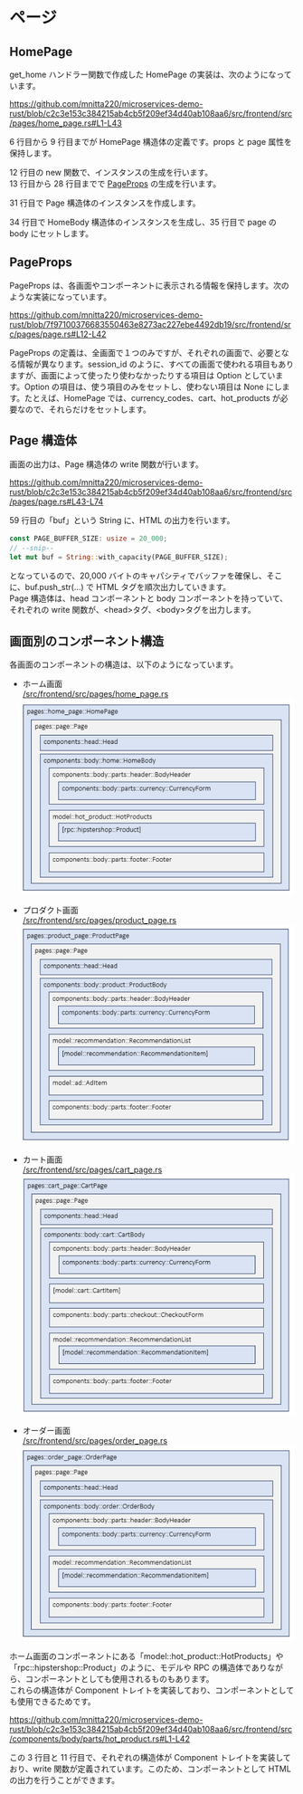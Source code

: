 # ページ

## HomePage

get_home ハンドラー関数で作成した HomePage の実装は、次のようになっています。

https://github.com/mnitta220/microservices-demo-rust/blob/c2c3e153c384215ab4cb5f209ef34d40ab108aa6/src/frontend/src/pages/home_page.rs#L1-L43

6 行目から 9 行目までが HomePage 構造体の定義です。props と page 属性を保持します。

12 行目の new 関数で、インスタンスの生成を行います。  
13 行目から 28 行目までで [PageProps](6.page-props.md) の生成を行います。

31 行目で Page 構造体のインスタンスを作成します。

34 行目で HomeBody 構造体のインスタンスを生成し、35 行目で page の body にセットします。

## PageProps

PageProps は、各画面やコンポーネントに表示される情報を保持します。次のような実装になっています。

https://github.com/mnitta220/microservices-demo-rust/blob/7f97100376683550463e8273ac227ebe4492db19/src/frontend/src/pages/page.rs#L12-L42

PageProps の定義は、全画面で１つのみですが、それぞれの画面で、必要となる情報が異なります。session_id のように、すべての画面で使われる項目もありますが、画面によって使ったり使わなかったりする項目は Option としています。Option の項目は、使う項目のみをセットし、使わない項目は None にします。たとえば、HomePage では、currency_codes、cart、hot_products が必要なので、それらだけをセットします。

## Page 構造体

画面の出力は、Page 構造体の write 関数が行います。

https://github.com/mnitta220/microservices-demo-rust/blob/c2c3e153c384215ab4cb5f209ef34d40ab108aa6/src/frontend/src/pages/page.rs#L43-L74

59 行目の「buf」という String に、HTML の出力を行います。

```rust
const PAGE_BUFFER_SIZE: usize = 20_000;
// --snip--
let mut buf = String::with_capacity(PAGE_BUFFER_SIZE);
```

となっているので、20,000 バイトのキャパシティでバッファを確保し、そこに、buf.push_str(...) で HTML タグを順次出力していきます。  
Page 構造体は、head コンポーネントと body コンポーネントを持っていて、それぞれの write 関数が、&lt;head&gt;タグ、&lt;body&gt;タグを出力します。

## 画面別のコンポーネント構造

各画面のコンポーネントの構造は、以下のようになっています。

- ホーム画面<br>
  [/src/frontend/src/pages/home_page.rs](/src/frontend/src/pages/home_page.rs)<br>
  ![Component structure of homepage](/docs/rust/img/components-home.png)

- プロダクト画面<br>
  [/src/frontend/src/pages/product_page.rs](/src/frontend/src/pages/product_page.rs)<br>
  ![Component structure of product page](/docs/rust/img/components-product.png)

- カート画面<br>
  [/src/frontend/src/pages/cart_page.rs](/src/frontend/src/pages/cart_page.rs)<br>
  ![Component structure of cart page](/docs/rust/img/components-cart.png)

- オーダー画面<br>
  [/src/frontend/src/pages/order_page.rs](/src/frontend/src/pages/order_page.rs)<br>
  ![Component structure of order page](/docs/rust/img/components-order.png)

ホーム画面のコンポーネントにある「model::hot_product::HotProducts」や「rpc::hipstershop::Product」のように、モデルや RPC の構造体でありながら、コンポーネントとしても使用されるものもあります。  
これらの構造体が Component トレイトを実装しており、コンポーネントとしても使用できるためです。

https://github.com/mnitta220/microservices-demo-rust/blob/c2c3e153c384215ab4cb5f209ef34d40ab108aa6/src/frontend/src/components/body/parts/hot_product.rs#L1-L42

この 3 行目と 11 行目で、それぞれの構造体が Component トレイトを実装しており、write 関数が定義されています。このため、コンポーネントとして HTML の出力を行うことができます。
